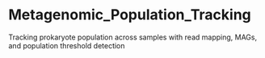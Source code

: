 # Metagenomic_Population_Tracking
 Tracking prokaryote population across samples with read mapping, MAGs, and population threshold detection
